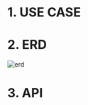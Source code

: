 # 1. USE CASE
# 2. ERD
![erd](https://github.com/ddalkyTokky/KotlinSpring_TODO_Backend/assets/47583083/c97c9d9a-9f9a-4788-a585-be762c30e980)
# 3. API
